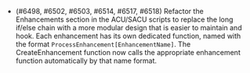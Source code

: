 - (#6498, #6502, #6503, #6514, #6517, #6518) Refactor the Enhancements section in the ACU/SACU scripts to replace the long if/else chain with a more modular design that is easier to maintain and hook. Each enhancement has its own dedicated function, named with the format `ProcessEnhancement[EnhancementName]`. The CreateEnhancement function now calls the appropriate enhancement function automatically by that name format.
